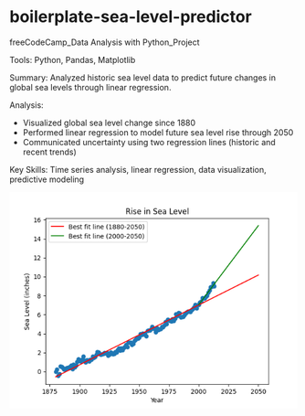# boilerplate-sea-level-predictor
freeCodeCamp_Data Analysis with Python_Project 

Tools: Python, Pandas, Matplotlib

Summary: Analyzed historic sea level data to predict future changes in global sea levels through linear regression.

Analysis:
- Visualized global sea level change since 1880
- Performed linear regression to model future sea level rise through 2050
- Communicated uncertainty using two regression lines (historic and recent trends)

Key Skills: Time series analysis, linear regression, data visualization, predictive modeling

![Sea level plot](sea_level_plot.png)
